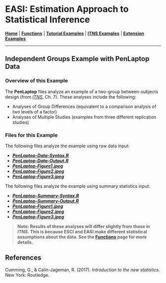 # EASI: Estimation Approach to Statistical Inference

[**Home**](https://github.com/cwendorf/EASI/) | 
[**Functions**](https://github.com/cwendorf/EASI/tree/master/A-Functions) | 
[**Tutorial Examples**](https://github.com/cwendorf/EASI/tree/master/B-TutorialExamples) | 
[**ITNS Examples**](https://github.com/cwendorf/EASI/tree/master/C-ITNSExamples) | 
[**Extension Examples**](https://github.com/cwendorf/EASI/tree/master/D-ExtensionExamples)

---

## Independent Groups Example with PenLaptop Data

### Overview of this Example

The **PenLaptop** files analyze an example of a two-group between-subjects design (from _[ITNS](https://thenewstatistics.com/itns/ "Introduction to the New Statistics")_, Ch. 7). These analyses include the following:

- Analyses of Group Differences (equivalent to a comparison analysis of two levels of a factor)
- Analyses of Multiple Studies (examples from three different replication studies)

### Files for this Example

The following files analyze the example using raw data input:

- [**_PenLaptop-Data-Syntax.R_**](./PenLaptop-Data-Syntax.R)
- [**_PenLaptop-Data-Output.R_**](./PenLaptop-Data-Output.R)
- [**_PenLaptop-Figure1.jpeg_**](./PenLaptop-Figure1.jpeg)
- [**_PenLaptop-Figure2.jpeg_**](./PenLaptop-Figure2.jpeg)
- [**_PenLaptop-Figure3.jpeg_**](./PenLaptop-Figure3.jpeg) 

The following files analyze the example using summary statistics input:

- [**_PenLaptop-Summary-Syntax.R_**](./PenLaptop-Summary-Syntax.R)
- [**_PenLaptop-Summary-Output.R_**](./PenLaptop-Summary-Output.R)
- [**_PenLaptop-Figure1.jpeg_**](./PenLaptop-Figure1.jpeg)
- [**_PenLaptop-Figure2.jpeg_**](./PenLaptop-Figure2.jpeg)
- [**_PenLaptop-Figure3.jpeg_**](./PenLaptop-Figure3.jpeg) 

> **Note: Results of these analyses will differ slightly from those in _ITNS_. This is because ESCI and EASI make different statistical assumptions about the data. See the [**Functions**](https://github.com/cwendorf/EASI/tree/master/A-Functions) page for more details.**

## References

Cumming, G., & Calin-Jageman, R. (2017). _Introduction to the new statistics._ New York: Routledge.
